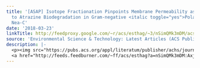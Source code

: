 ```yaml
---
title: '[ASAP] Isotope Fractionation Pinpoints Membrane Permeability as a Barrier
  to Atrazine Biodegradation in Gram-negative <italic toggle="yes">Polaromonas sp.</italic>
  Nea-C'
date: '2018-03-23'
linkTitle: http://feedproxy.google.com/~r/acs/esthag/~3/nSimQMk3mDM/acs.est.7b06599
source: 'Environmental Science & Technology: Latest Articles (ACS Publications)'
description: |-
  <p><img src="https://pubs.acs.org/appl/literatum/publisher/achs/journals/content/esthag/0/esthag.ahead-of-print/acs.est.7b06599/20180323/images/medium/es-2017-06599h_0004.gif" alt="TOC Graphic"/></p><div><cite>Environmental Science & Technology</cite></div><div>DOI: 10.1021/acs.est.7b06599</div><div class="feedflare">
  <a href="http://feeds.feedburner.com/~ff/acs/esthag?a=nSimQMk3mDM:AxjG3oExE88:yIl2AUoC8zA"><img src="http://feeds.feedburner.com/~ff/acs/esthag?d=yIl2AUoC8zA" border="0"></img></a>
---
```

